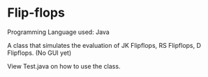 # Flip-flops

Programming Language used: Java  

A class that simulates the evaluation of JK Flipflops, RS Flipflops, D Flipflops. (No GUI yet)

View Test.java on how to use the class.
